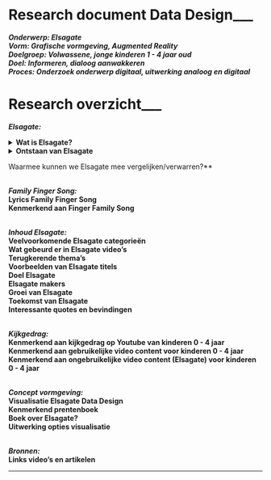 # Research document Data Design___  


***Onderwerp: Elsagate <br>
Vorm: Grafische vormgeving, Augmented Reality<br>
Doelgroep: Volwassene, jonge kinderen 1 - 4 jaar oud<br>
Doel: Informeren, dialoog aanwakkeren<br>
Proces: Onderzoek onderwerp digitaal, uitwerking analoog en digitaal<br>***

# Research overzicht___ 

**_Elsagate:_** <br>
<details><summary> <b>Wat is Elsagate?</b> </summary>
ElsaGate is een fenomeen op YouTube waarbij  video’s geschikt lijken voor jonge kinderen terwijl dit eigelijk niet het geval is. Het is verontrustend om te bedenken dat dit soort content op gigantisch veel kanalen terug te vinden is en het bijna onvermijdelijk is geworden voor jonge kinderen om deze video’s niet tegen te komen. 
<br><br>
  
Elsagate is de wolf in schaapskleren op Youtube. Er staan tig video’s online waarin bekende cartoonfiguren zoals Spiderman, Frozen Elsa, Joker en Mickey Mouse die vreemd of ongepaste gedrag vertonen. Deze video’s zijn specifiek gericht op jonge kinderen.
</details>

<details><summary><b>Ontstaan van Elsagate</b></summary>
Het is fenomeen is ontstaan vanuit het kinderliedje Finger Family Song. Dit is weer afkomstig van een veel oudere rijm liedje genaamd "Tommy Thumb", en mogelijk een Japans lied, "Ohanashi yubi-san" (Talking Fingers).
<br><br>
Een van de eerste Finger Family Song video’s ge-upload op Youtube kwam uit India.

</details>

Waarmee kunnen we Elsagate mee vergelijken/verwarren?**<br> <br> 


**_Family Finger Song:_ <br>
Lyrics Family Finger Song <br>
Kenmerkend aan Finger Family Song** <br> <br> 


**_Inhoud Elsagate:_ <br>
Veelvoorkomende Elsagate categorieën <br>
Wat gebeurd er in Elsagate video’s <br>
Terugkerende thema’s <br>
Voorbeelden van Elsagate titels <br>
Doel Elsagate <br>
Elsagate makers <br>
Groei van Elsagate <br>
Toekomst van Elsagate <br>
Interessante quotes en bevindingen**<br> <br> 


**_Kijkgedrag:_ <br>
Kenmerkend aan kijkgedrag op Youtube van kinderen 0 - 4 jaar <br>
Kenmerkend aan gebruikelijke video content voor kinderen 0 - 4 jaar <br>
Kenmerkend aan ongebruikelijke video content (Elsagate) voor kinderen 0 - 4 jaar** <br> <br>  


**_Concept vormgeving:_ <br> 
Visualisatie Elsagate Data Design <br>
Kenmerkend prentenboek <br>
Boek over Elsagate? <br>
Uitwerking opties visualisatie** <br> <br> 


**_Bronnen:_ <br>
Links video’s en artikelen**<br> 


___________________________________________________________________________
